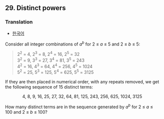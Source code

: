## 29. Distinct powers

### Translation
* [한국어](./translation-ko.md)

Consider all integer combinations of <var>a</var><sup><var>b</var></sup> for 2 &le; <var>a</var> &le; 5 and 2 &le; <var>b</var> &le; 5:

> 2<sup>2</sup> = 4, 2<sup>3</sup> = 8, 2<sup>4</sup> = 16, 2<sup>5</sup> = 32<br>
> 3<sup>2</sup> = 9, 3<sup>3</sup> = 27, 3<sup>4</sup> = 81, 3<sup>5</sup> = 243<br>
> 4<sup>2</sup> = 16, 4<sup>3</sup> = 64, 4<sup>4</sup> = 256, 4<sup>5</sup> = 1024<br>
> 5<sup>2</sup> = 25, 5<sup>3</sup> = 125, 5<sup>4</sup> = 625, 5<sup>5</sup> = 3125

If they are then placed in numerical order, with any repeats removed, we get the following sequence of 15 distinct terms:

<p align="center">
  4, 8, 9, 16, 25, 27, 32, 64, 81, 125, 243, 256, 625, 1024, 3125
</p>

How many distinct terms are in the sequence generated by <var>a</var><sup><var>b</var></sup> for 2 &le; <var>a</var> &le; 100 and 2 &le; <var>b</var> &le; 100?
